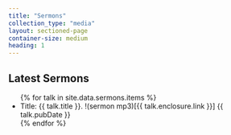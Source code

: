 ```yaml
---
title: "Sermons"
collection_type: "media"
layout: sectioned-page
container-size: medium
heading: 1
---
```


## Latest Sermons
<ul>
  {% for talk in site.data.sermons.items %}
    <li>Title: {{ talk.title }}. !(sermon mp3)[{{ talk.enclosure.link }}] {{ talk.pubDate }}</li>
  {% endfor %}    
</ul>
